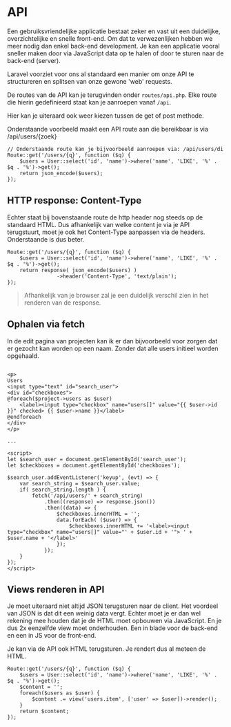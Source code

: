 # API

Een gebruiksvriendelijke applicatie bestaat zeker en vast uit een duidelijke, overzichtelijke en snelle front-end. Om dat te verwezenlijken hebben we meer nodig dan enkel back-end development. Je kan een applicatie vooral sneller maken door via JavaScript data op te halen of door te sturen naar de back-end (server).

Laravel voorziet voor ons al standaard een manier om onze API te structureren en splitsen van onze gewone 'web' requests.

De routes van de API kan je terugvinden onder `routes/api.php`. Elke route die hierin gedefinieerd staat kan je aanroepen vanaf `/api`.

Hier kan je uiteraard ook weer kiezen tussen de get of post methode.

Onderstaande voorbeeld maakt een API route aan die bereikbaar is via /api/users/{zoek}

```
// Onderstaande route kan je bijvoorbeeld aanroepen via: /api/users/di
Route::get('/users/{q}', function ($q) {
    $users = User::select('id', 'name')->where('name', 'LIKE', '%' . $q . '%')->get();
    return json_encode($users);
});
```

## HTTP response: Content-Type

Echter staat bij bovenstaande route de http header nog steeds op de standaard HTML. Dus afhankelijk van welke content je via je API terugstuurt, moet je ook het Content-Type aanpassen via de headers. Onderstaande is dus beter.

```
Route::get('/users/{q}', function ($q) {
    $users = User::select('id', 'name')->where('name', 'LIKE', '%' . $q . '%')->get();
    return response( json_encode($users) )
                ->header('Content-Type', 'text/plain');
});
```

> Afhankelijk van je browser zal je een duidelijk verschil zien in het renderen van de response.

## Ophalen via fetch

In de edit pagina van projecten kan ik er dan bijvoorbeeld voor zorgen dat er gezocht kan worden op een naam. Zonder dat alle users initieel worden opgehaald.

```

<p>
Users
<input type="text" id="search_user">
<div id="checkboxes">
@foreach($project->users as $user)
    <label><input type="checkbox" name="users[]" value="{{ $user->id }}" checked> {{ $user->name }}</label>
@endforeach
</div>
</p>

...

<script>
let $search_user = document.getElementById('search_user');
let $checkboxes = document.getElementById('checkboxes');

$search_user.addEventListener('keyup', (evt) => {
    var search_string = $search_user.value;
    if( search_string.length ) {
        fetch('/api/users/' + search_string)
            .then((response) => response.json())
            .then((data) => {
                $checkboxes.innerHTML = '';
                data.forEach( ($user) => {
                    $checkboxes.innerHTML += '<label><input type="checkbox" name="users[]" value="' + $user.id + '"> ' + $user.name + '</label>'
                });
            });
    }
});
</script>
```

## Views renderen in API

Je moet uiteraard niet altijd JSON terugsturen naar de client. Het voordeel van JSON is dat dit een weinig data vergt. Echter moet je er dan wel rekening mee houden dat je de HTML moet opbouwen via JavaScript. En je dus 2x eenzelfde view moet onderhouden. Een in blade voor de back-end en een in JS voor de front-end.

Je kan via de API ook HTML terugsturen. Je rendert dus al meteen de HTML.

```
Route::get('/users/{q}', function ($q) {
    $users = User::select('id', 'name')->where('name', 'LIKE', '%' . $q . '%')->get();
    $content = '';
    foreach($users as $user) {
        $content .= view('users.item', ['user' => $user])->render();
    }
    return $content;
});
```